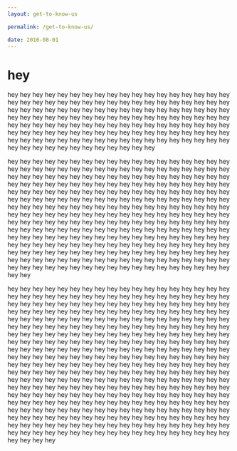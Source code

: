```yaml
---
layout: get-to-know-us

permalink: /get-to-know-us/

date: 2016-08-01
---
```

<h1>hey</h1>

<p>hey hey hey hey hey hey hey hey hey hey hey hey hey hey hey hey hey hey hey hey hey hey hey hey hey hey hey hey hey hey hey hey hey hey hey hey hey hey hey hey hey hey hey hey hey hey hey hey hey hey hey hey hey hey hey hey hey hey hey hey hey hey hey hey hey hey hey hey hey hey hey hey hey hey hey hey hey hey hey hey hey hey hey hey hey hey hey hey hey hey hey hey hey hey hey hey hey hey hey hey hey hey hey hey hey hey hey hey hey hey hey hey hey hey hey hey hey hey hey hey hey hey hey hey hey hey hey hey hey hey hey hey hey hey hey hey hey hey </p>

<p>hey hey hey hey hey hey hey hey hey hey hey hey hey hey hey hey hey hey hey hey hey hey hey hey hey hey hey hey hey hey hey hey hey hey hey hey hey hey hey hey hey hey hey hey hey hey hey hey hey hey hey hey hey hey hey hey hey hey hey hey hey hey hey hey hey hey hey hey hey hey hey hey hey hey hey hey hey hey hey hey hey hey hey hey hey hey hey hey hey hey hey hey hey hey hey hey hey hey hey hey hey hey hey hey hey hey hey hey hey hey hey hey hey hey hey hey hey hey hey hey hey hey hey hey hey hey hey hey hey hey hey hey hey hey hey hey hey hey hey hey hey hey hey hey hey hey hey hey hey hey hey hey hey hey hey hey hey hey hey hey hey hey hey hey hey hey hey hey hey hey hey hey hey hey hey hey hey hey hey hey hey hey hey hey hey hey hey hey hey hey hey hey hey hey hey hey hey hey hey hey hey hey hey hey hey hey hey hey hey hey hey hey hey hey hey hey hey hey hey hey hey hey hey hey hey hey hey hey hey hey hey hey hey hey hey hey hey hey hey hey hey hey hey hey hey hey hey hey hey hey hey hey hey hey hey hey hey hey hey hey hey hey hey hey hey hey hey hey hey hey hey hey</p>

<p>hey hey hey hey hey hey hey hey hey hey hey hey hey hey hey hey hey hey hey hey hey hey hey hey hey hey hey hey hey hey hey hey hey hey hey hey hey hey hey hey hey hey hey hey hey hey hey hey hey hey hey hey hey hey hey hey hey hey hey hey hey hey hey hey hey hey hey hey hey hey hey hey hey hey hey hey hey hey hey hey hey hey hey hey hey hey hey hey hey hey hey hey hey hey hey hey hey hey hey hey hey hey hey hey hey hey hey hey hey hey hey hey hey hey hey hey hey hey hey hey hey hey hey hey hey hey hey hey hey hey hey hey hey hey hey hey hey hey hey hey hey hey hey hey hey hey hey hey hey hey hey hey hey hey hey hey hey hey hey hey hey hey hey hey hey hey hey hey hey hey hey hey hey hey hey hey hey hey hey hey hey hey hey hey hey hey hey hey hey hey hey hey hey hey hey hey hey hey hey hey hey hey hey hey hey hey hey hey hey hey hey hey hey hey hey hey hey hey hey hey hey hey hey hey hey hey hey hey hey hey hey hey hey hey hey hey hey hey hey hey hey hey hey hey hey hey hey hey hey hey hey hey hey hey hey hey hey hey hey hey hey hey hey hey hey hey hey hey hey hey hey hey hey hey hey hey hey hey hey hey hey hey hey hey hey hey hey hey hey hey hey hey hey hey hey hey hey hey hey hey hey hey hey hey hey hey hey hey hey hey hey hey hey hey hey hey hey hey hey hey hey hey hey hey hey hey hey hey hey hey hey hey hey hey hey hey hey hey hey hey hey hey hey hey hey hey hey hey hey hey hey hey hey hey hey hey hey hey hey hey hey hey hey hey</p>